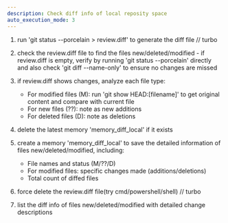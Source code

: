 ```yaml
---
description: Check diff info of local reposity space
auto_execution_mode: 3
---
```


1. run 'git status --porcelain > review.diff' to generate the diff file
// turbo

2. check the review.diff file to find the files new/deleted/modified - if review.diff is empty, verify by running 'git status --porcelain' directly and also check 'git diff --name-only' to ensure no changes are missed

3. if review.diff shows changes, analyze each file type:
   - For modified files (M): run 'git show HEAD:[filename]' to get original content and compare with current file
   - For new files (??): note as new additions
   - For deleted files (D): note as deletions

4. delete the latest memory 'memory_diff_local' if it exists

5. create a memory 'memory_diff_local' to save the detailed information of files new/deleted/modified, including:
   - File names and status (M/??/D)
   - For modified files: specific changes made (additions/deletions)
   - Total count of diffed files

6. force delete the review.diff file(try cmd/powershell/shell)
// turbo

7. list the diff info of files new/deleted/modified with detailed change descriptions